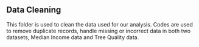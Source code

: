 ## Data Cleaning

This folder is used to clean the data used for our analysis. Codes are used to remove duplicate records, handle missing or incorrect data in both two datasets, Median Income data and Tree Quality data.